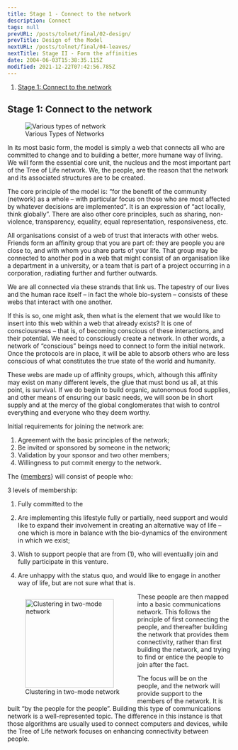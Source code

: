 ```yaml
---
title: Stage 1 - Connect to the network
description: Connect
tags: null
prevURL: /posts/tolnet/final/02-design/
prevTitle: Design of the Model
nextURL: /posts/tolnet/final/04-leaves/
nextTitle: Stage II - Form the affinities
date: 2004-06-03T15:38:35.115Z
modified: 2021-12-22T07:42:56.785Z
---
```


1. [Stage 1: Connect to the network](#stage-1-connect-to-the-network)

## Stage 1: Connect to the network

<figure>
<img src="/posts/img/tol/03.1_types.md.png" alt="Various types of network">
<figcaption>Various Types of Networks</figcaption>
</figure>

In its most basic form, the model is simply a web that connects all who are committed to change and to building a better, more humane way of living. We will form the essential core unit, the nucleus and the most important part of the Tree of Life network. We, the people, are the reason that the network and its associated structures are to be created.

The core principle of the model is: “for the benefit of the community (network) as a whole – with particular focus on those who are most affected by whatever decisions are implemented”. It is an expression of “act locally, think globally”. There are also other core principles, such as sharing, non-violence, transparency, equality, equal representation, responsiveness, etc.

All organisations consist of a web of trust that interacts with other webs. Friends form an affinity group that you are part of: they are people you are close to, and with whom you share parts of your life. That group may be connected to another pod in a web that might consist of an organisation like a department in a university, or a team that is part of a project occurring in a corporation, radiating further and further outwards.

We are all connected via these strands that link us. The tapestry of our lives and the human race itself – in fact the whole bio-system – consists of these webs that interact with one another.

If this is so, one might ask, then what is the element that we would like to insert into this web within a web that already exists? It is one of consciousness – that is, of becoming conscious of these interactions, and their potential. We need to consciously create a network. In other words, a network of “conscious” beings need to connect to form the initial network. Once the protocols are in place, it will be able to absorb others who are less conscious of what constitutes the true state of the world and humanity.

These webs are made up of affinity groups, which, although this affinity may exist on many different levels, the glue that must bond us all, at this point, is survival. If we do begin to build organic, autonomous food supplies, and other means of ensuring our basic needs, we will soon be in short supply and at the mercy of the global conglomerates that wish to control everything and everyone who they deem worthy.

Initial requirements for joining the network are:

1. Agreement with the basic principles of the network;
2. Be invited or sponsored by someone in the network;
3. Validation by your sponsor and two other members;
4. Willingness to put commit energy to the network.

The {[members](.html)} will consist of people who:

3 levels of membership:

1. Fully committed to the

1. Are implementing this lifestyle fully or partially, need support and would like to expand their involvement in creating an alternative way of life – one which is more in balance with the bio-dynamics of the environment in which we exist;

1. Wish to support people that are from (1), who will eventually join and fully participate in this venture.

1. Are unhappy with the status quo, and would like to engage in another way of life, but are not sure what that is.

<figure style="float:left">
<img src="/posts/img/tol/3-2_clustering.jpg" alt="Clustering in two-mode network" width="200">
<figcaption>Clustering in two-mode network</figcaption>
</figure>

These people are then mapped into a basic communications network. This follows the principle of first connecting the people, and thereafter building the network that provides them connectivity, rather than first building the network, and trying to find or entice the people to join after the fact.

The focus will be on the people, and the network will provide support to the members of the network. It is built “by the people for the people”. Building this type of communications network is a well-represented topic. The difference in this instance is that those algorithms are usually used to connect computers and devices, while the Tree of Life network focuses on enhancing connectivity between people.
